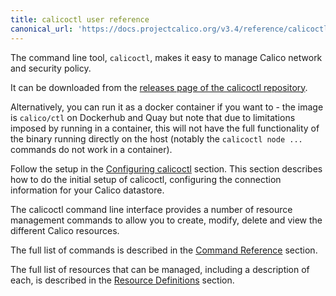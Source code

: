 ```yaml
---
title: calicoctl user reference
canonical_url: 'https://docs.projectcalico.org/v3.4/reference/calicoctl/'
---
```


The command line tool, `calicoctl`, makes it easy to manage Calico network
and security policy.

It can be downloaded from the [releases page of the 
calicoctl repository](https://github.com/projectcalico/calicoctl/releases/tag/v1.1.0).

Alternatively, you can run it as a docker container if you want to - the image
is `calico/ctl` on Dockerhub and Quay but note that due to limitations imposed
by running in a container, this will not have the full functionality of the
binary running directly on the host (notably the `calicoctl node ...` commands
do not work in a container).

Follow the setup in the [Configuring calicoctl]({{site.baseurl}}/{{page.version}}/reference/calicoctl/setup) section.
This section describes how to do the initial setup of calicoctl, configuring
the connection information for your Calico datastore.

The calicoctl command line interface provides a number of resource management
commands to allow you to create, modify, delete and view the different Calico
resources.

The full list of commands is described in the 
[Command Reference]({{site.baseurl}}/{{page.version}}/reference/calicoctl/commands/)
section.

The full list of resources that can be managed, including a description of each,
is described in the [Resource Definitions]({{site.baseurl}}/{{page.version}}/reference/calicoctl/resources/)
section.
